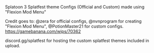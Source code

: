 Splatoon 3 Splatfest theme Configs (Official and Custom) made using "Flexion Mod Menu"

Credit goes to: @zera for official configs, @nvnprogram for creating "Flexion Mod Menu", @PotionMaster21 for custom configs.
https://gamebanana.com/wips/70362

discord.gg/splatfest for hosting the custom splatfest themes included in upload.


